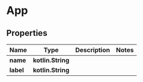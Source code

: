 
# App

## Properties
Name | Type | Description | Notes
------------ | ------------- | ------------- | -------------
**name** | **kotlin.String** |  | 
**label** | **kotlin.String** |  | 



